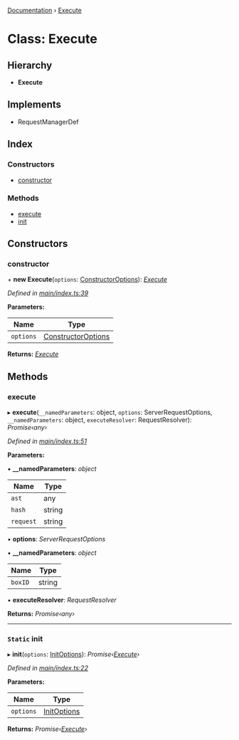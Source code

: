 [Documentation](../README.md) › [Execute](execute.md)

# Class: Execute

## Hierarchy

* **Execute**

## Implements

* RequestManagerDef

## Index

### Constructors

* [constructor](execute.md#constructor)

### Methods

* [execute](execute.md#execute)
* [init](execute.md#static-init)

## Constructors

###  constructor

\+ **new Execute**(`options`: [ConstructorOptions](../README.md#constructoroptions)): *[Execute](execute.md)*

*Defined in [main/index.ts:39](https://github.com/badbatch/graphql-box/blob/d6cf575/packages/execute/src/main/index.ts#L39)*

**Parameters:**

Name | Type |
------ | ------ |
`options` | [ConstructorOptions](../README.md#constructoroptions) |

**Returns:** *[Execute](execute.md)*

## Methods

###  execute

▸ **execute**(`__namedParameters`: object, `options`: ServerRequestOptions, `__namedParameters`: object, `executeResolver`: RequestResolver): *Promise‹any›*

*Defined in [main/index.ts:51](https://github.com/badbatch/graphql-box/blob/d6cf575/packages/execute/src/main/index.ts#L51)*

**Parameters:**

▪ **__namedParameters**: *object*

Name | Type |
------ | ------ |
`ast` | any |
`hash` | string |
`request` | string |

▪ **options**: *ServerRequestOptions*

▪ **__namedParameters**: *object*

Name | Type |
------ | ------ |
`boxID` | string |

▪ **executeResolver**: *RequestResolver*

**Returns:** *Promise‹any›*

___

### `Static` init

▸ **init**(`options`: [InitOptions](../README.md#initoptions)): *Promise‹[Execute](execute.md)›*

*Defined in [main/index.ts:22](https://github.com/badbatch/graphql-box/blob/d6cf575/packages/execute/src/main/index.ts#L22)*

**Parameters:**

Name | Type |
------ | ------ |
`options` | [InitOptions](../README.md#initoptions) |

**Returns:** *Promise‹[Execute](execute.md)›*
